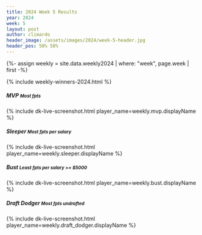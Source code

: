```yaml
---
title: 2024 Week 5 Results
year: 2024
week: 5
layout: post
author: climardo
header_image: /assets/images/2024/week-5-header.jpg
header_pos: 50% 50%
---
```


{%- assign weekly = site.data.weekly2024 | where: "week", page.week | first -%}

{% include weekly-winners-2024.html %}


##### MVP <small class="text-muted">Most fpts</small>
{% include dk-live-screenshot.html player_name=weekly.mvp.displayName %}

##### Sleeper <small class="text-muted">Most fpts per salary</small>
{% include dk-live-screenshot.html player_name=weekly.sleeper.displayName %}

##### Bust <small class="text-muted">Least fpts per salary >= $5000</small>
{% include dk-live-screenshot.html player_name=weekly.bust.displayName %}

##### Draft Dodger <small class="text-muted">Most fpts undrafted</small>
{% include dk-live-screenshot.html player_name=weekly.draft_dodger.displayName %}
